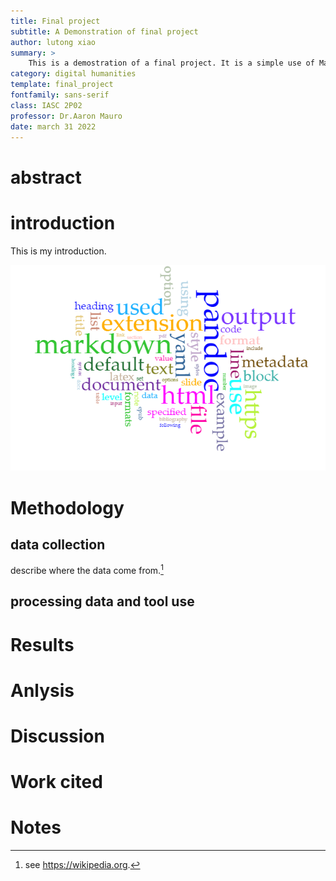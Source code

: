 ```yaml
---
title: Final project
subtitle: A Demonstration of final project
author: lutong xiao
summary: >
    This is a demostration of a final project. It is a simple use of Markdown and Voyant to create a simple project.
category: digital humanities
template: final_project
fontfamily: sans-serif
class: IASC 2P02
professor: Dr.Aaron Mauro
date: march 31 2022
---
```

# abstract


# introduction

This is my introduction.

!["Figure 1: Voyant-Tools generated word cloud from the pandoc manual pages"](./下载.png)

# Methodology


## data collection

describe where the data come from.[^fn1]

## processing data and tool use 


# Results


# Anlysis


# Discussion


# Work cited


# Notes

[^fn1]: see https://wikipedia.org. 